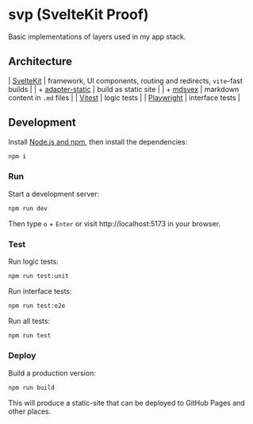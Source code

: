 # svp (SvelteKit Proof)

Basic implementations of layers used in my app stack.

## Architecture

| [SvelteKit](https://svelte.dev/docs/kit) | framework, UI components, routing and redirects, `vite`-fast builds |
| + [adapter-static](https://svelte.dev/docs/kit/adapter-static) | build as static site |
| + [mdsvex](https://mdsvex.pngwn.io/docs) | markdown content in `.md` files |
| [Vitest](https://vitest.dev) | logic tests |
| [Playwright](https://playwright.dev) | interface tests |

## Development

Install [Node.js and npm](https://nodejs.org/en/download/), then install the dependencies:

```sh
npm i
```

### Run

Start a development server:

```sh
npm run dev
```

Then type `o` + `Enter` or visit http://localhost:5173 in your browser.

### Test

Run logic tests:

```sh
npm run test:unit
```

Run interface tests:

```sh
npm run test:e2e
```

Run all tests:

```sh
npm run test
```

### Deploy

Build a production version:

```sh
npm run build
```

This will produce a static-site that can be deployed to GitHub Pages and other places.
